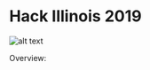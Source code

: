 # Hack Illinois 2019

![alt text](https://github.com/optumhack/HackIllinois2019/blob/master/Assets/optum_logo.png "Optum")

Overview:
